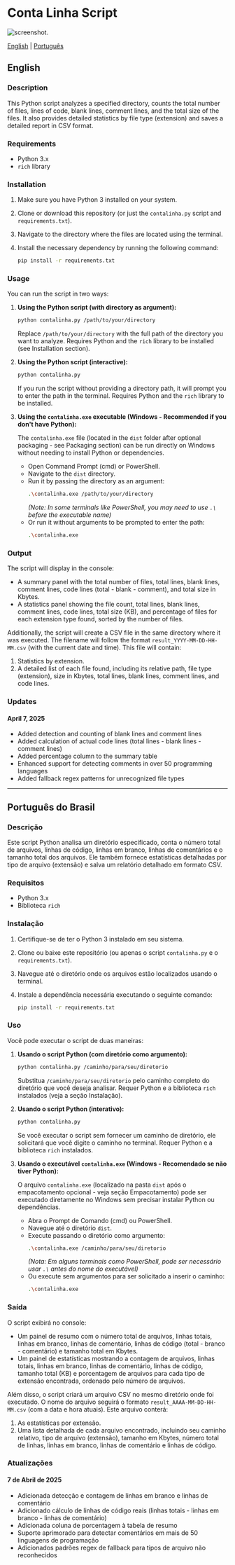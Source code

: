 # Conta Linha Script

![screenshot](screenshot.png "screenshot").

[English](#english) | [Português](#português-do-brasil)

<a name="english"></a>
## English

### Description
This Python script analyzes a specified directory, counts the total number of files, lines of code, blank lines, comment lines, and the total size of the files. It also provides detailed statistics by file type (extension) and saves a detailed report in CSV format.

### Requirements
* Python 3.x
* `rich` library

### Installation
1. Make sure you have Python 3 installed on your system.
2. Clone or download this repository (or just the `contalinha.py` script and `requirements.txt`).
3. Navigate to the directory where the files are located using the terminal.
4. Install the necessary dependency by running the following command:

   ```bash
   pip install -r requirements.txt
   ```

### Usage
You can run the script in two ways:

1. **Using the Python script (with directory as argument):**

   ```bash
   python contalinha.py /path/to/your/directory
   ```
   Replace `/path/to/your/directory` with the full path of the directory you want to analyze. Requires Python and the `rich` library to be installed (see Installation section).

2. **Using the Python script (interactive):**

   ```bash
   python contalinha.py
   ```
   If you run the script without providing a directory path, it will prompt you to enter the path in the terminal. Requires Python and the `rich` library to be installed.

3. **Using the `contalinha.exe` executable (Windows - Recommended if you don't have Python):**

   The `contalinha.exe` file (located in the `dist` folder after optional packaging - see Packaging section) can be run directly on Windows without needing to install Python or dependencies.
   * Open Command Prompt (cmd) or PowerShell.
   * Navigate to the `dist` directory.
   * Run it by passing the directory as an argument:
     ```bash
     .\contalinha.exe /path/to/your/directory
     ```
     *(Note: In some terminals like PowerShell, you may need to use `.\` before the executable name)*
   * Or run it without arguments to be prompted to enter the path:
     ```bash
     .\contalinha.exe
     ```

### Output
The script will display in the console:

* A summary panel with the total number of files, total lines, blank lines, comment lines, code lines (total - blank - comment), and total size in Kbytes.
* A statistics panel showing the file count, total lines, blank lines, comment lines, code lines, total size (KB), and percentage of files for each extension type found, sorted by the number of files.

Additionally, the script will create a CSV file in the same directory where it was executed. The filename will follow the format `result_YYYY-MM-DD-HH-MM.csv` (with the current date and time). This file will contain:

1. Statistics by extension.
2. A detailed list of each file found, including its relative path, file type (extension), size in Kbytes, total lines, blank lines, comment lines, and code lines.

### Updates

#### April 7, 2025
* Added detection and counting of blank lines and comment lines
* Added calculation of actual code lines (total lines - blank lines - comment lines)
* Added percentage column to the summary table
* Enhanced support for detecting comments in over 50 programming languages
* Added fallback regex patterns for unrecognized file types

---

<a name="português-do-brasil"></a>
## Português do Brasil

### Descrição
Este script Python analisa um diretório especificado, conta o número total de arquivos, linhas de código, linhas em branco, linhas de comentários e o tamanho total dos arquivos. Ele também fornece estatísticas detalhadas por tipo de arquivo (extensão) e salva um relatório detalhado em formato CSV.

### Requisitos
* Python 3.x
* Biblioteca `rich`

### Instalação
1. Certifique-se de ter o Python 3 instalado em seu sistema.
2. Clone ou baixe este repositório (ou apenas o script `contalinha.py` e o `requirements.txt`).
3. Navegue até o diretório onde os arquivos estão localizados usando o terminal.
4. Instale a dependência necessária executando o seguinte comando:

   ```bash
   pip install -r requirements.txt
   ```

### Uso
Você pode executar o script de duas maneiras:

1. **Usando o script Python (com diretório como argumento):**

   ```bash
   python contalinha.py /caminho/para/seu/diretorio
   ```
   Substitua `/caminho/para/seu/diretorio` pelo caminho completo do diretório que você deseja analisar. Requer Python e a biblioteca `rich` instalados (veja a seção Instalação).

2. **Usando o script Python (interativo):**

   ```bash
   python contalinha.py
   ```
   Se você executar o script sem fornecer um caminho de diretório, ele solicitará que você digite o caminho no terminal. Requer Python e a biblioteca `rich` instalados.

3. **Usando o executável `contalinha.exe` (Windows - Recomendado se não tiver Python):**

   O arquivo `contalinha.exe` (localizado na pasta `dist` após o empacotamento opcional - veja seção Empacotamento) pode ser executado diretamente no Windows sem precisar instalar Python ou dependências.
   * Abra o Prompt de Comando (cmd) ou PowerShell.
   * Navegue até o diretório `dist`.
   * Execute passando o diretório como argumento:
     ```bash
     .\contalinha.exe /caminho/para/seu/diretorio
     ```
     *(Nota: Em alguns terminais como PowerShell, pode ser necessário usar `.\` antes do nome do executável)*
   * Ou execute sem argumentos para ser solicitado a inserir o caminho:
     ```bash
     .\contalinha.exe
     ```

### Saída
O script exibirá no console:

* Um painel de resumo com o número total de arquivos, linhas totais, linhas em branco, linhas de comentário, linhas de código (total - branco - comentário) e tamanho total em Kbytes.
* Um painel de estatísticas mostrando a contagem de arquivos, linhas totais, linhas em branco, linhas de comentário, linhas de código, tamanho total (KB) e porcentagem de arquivos para cada tipo de extensão encontrada, ordenado pelo número de arquivos.

Além disso, o script criará um arquivo CSV no mesmo diretório onde foi executado. O nome do arquivo seguirá o formato `result_AAAA-MM-DD-HH-MM.csv` (com a data e hora atuais). Este arquivo conterá:

1. As estatísticas por extensão.
2. Uma lista detalhada de cada arquivo encontrado, incluindo seu caminho relativo, tipo de arquivo (extensão), tamanho em Kbytes, número total de linhas, linhas em branco, linhas de comentário e linhas de código.

### Atualizações

#### 7 de Abril de 2025
* Adicionada detecção e contagem de linhas em branco e linhas de comentário
* Adicionado cálculo de linhas de código reais (linhas totais - linhas em branco - linhas de comentário)
* Adicionada coluna de porcentagem à tabela de resumo
* Suporte aprimorado para detectar comentários em mais de 50 linguagens de programação
* Adicionados padrões regex de fallback para tipos de arquivo não reconhecidos
